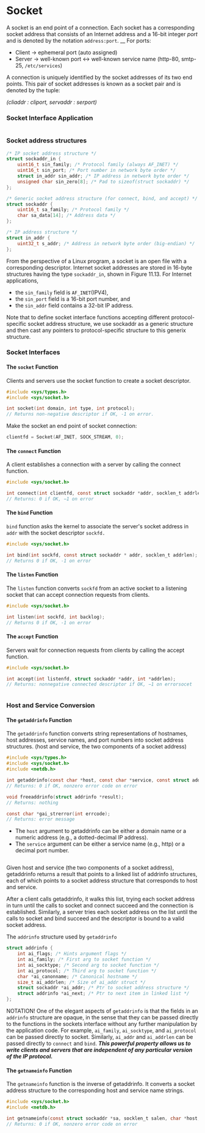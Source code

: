 # Socket

A socket is an end point of a connection. Each socket has a corresponding socket address that consists of an Internet address and a 16-bit integer _port_ and is denoted by the notation `address:port`. __ For ports:

* Client -> ephemeral port (auto assigned)
* Server -> well-known port <-> well-known service name (http-80, smtp-25, `/etc/services`)

A connection is uniquely identified by the socket addresses of its two end points. This pair of socket addresses is known as a socket pair and is denoted by the tuple:

_(cliaddr : cliport, servaddr : serport)_

### Socket Interface Application

<figure><img src="../.gitbook/assets/image (3) (2).png" alt=""><figcaption></figcaption></figure>

### Socket address structures

```c
/* IP socket address structure */
struct sockaddr_in {
    uint16_t sin_family; /* Protocol family (always AF_INET) */
    uint16_t sin_port; /* Port number in network byte order */
    struct in_addr sin_addr; /* IP address in network byte order */
    unsigned char sin_zero[8]; /* Pad to sizeof(struct sockaddr) */
};

/* Generic socket address structure (for connect, bind, and accept) */
struct sockaddr {
    uint16_t sa_family; /* Protocol family */
    char sa_data[14]; /* Address data */
};

/* IP address structure */
struct in_addr {
    uint32_t s_addr; /* Address in network byte order (big-endian) */
};
```

From the perspective of a Linux program, a socket is an open file with a corresponding descriptor. Internet socket addresses are stored in 16-byte structures having the type `sockaddr_in`, shown in Figure 11.13. For Internet applications,

* the `sin_family` field is `AF_INET`(IPV4),
* the `sin_port` field is a 16-bit port number, and
* the `sin_addr` field contains a 32-bit IP address.&#x20;

Note that to define socket interface functions accepting different protocol-specific socket address structure, we use sockaddr as a generic structure and then cast any pointers to protocol-specific structure to this generix structure.&#x20;

### Socket Interfaces

#### The `socket` Function

Clients and servers use the socket function to create a socket descriptor.&#x20;

```c
#include <sys/types.h>
#include <sys/socket.h>

int socket(int domain, int type, int protocol); 
// Returns non-negative descriptor if OK, -1 on error.
```

Make the socket an end point of socket connection:

```c
clientfd = Socket(AF_INET, SOCK_STREAM, 0);
```

#### The `connect` Function

A client establishes a connection with a server by calling the connect function.

```c
#include <sys/socket.h>

int connect(int clientfd, const struct sockaddr *addr, socklen_t addrlen);
// Returns: 0 if OK, −1 on error
```

#### The `bind` Function

`bind` function asks the kernel to associate the server's socket address in `addr` with the socket descriptor `sockfd.`

```c
#include <sys/socket.h>

int bind(int sockfd, const struct sockaddr * addr, socklen_t addrlen);
// Returns 0 if OK, -1 on error
```

#### The `listen` Function

The `listen` function converts `sockfd` from an active socket to a listening socket that can accept connection requests from clients.

```c
#include <sys/socket.h>

int listen(int sockfd, int backlog);
// Returns 0 if OK, -1 on error
```

#### The `accept` Function

Servers wait for connection requests from clients by calling the accept function.

```c
#include <sys/socket.h>

int accept(int listenfd, struct sockaddr *addr, int *addrlen);
// Returns: nonnegative connected descriptor if OK, −1 on errorsocet 
```

<figure><img src="../.gitbook/assets/image (8).png" alt=""><figcaption></figcaption></figure>

### Host and Service Conversion

#### The `getaddrinfo` Function

The `getaddrinfo` function converts string representations of hostnames, host addresses, service names, and port numbers into socket address structures. (host and service, the two components of a socket address)

```c
#include <sys/types.h>
#include <sys/socket.h>
#include <netdb.h>

int getaddrinfo(const char *host, const char *service, const struct addrinfo *hints, struct addrinfo **result);
// Returns: 0 if OK, nonzero error code on error

void freeaddrinfo(struct addrinfo *result);
// Returns: nothing

const char *gai_strerror(int errcode);
// Returns: error message
```

* The `host` argument to getaddrinfo can be either a domain name or a numeric address (e.g., a dotted-decimal IP address).&#x20;
* The `service` argument can be either a service name (e.g., http) or a decimal port number.

<figure><img src="../.gitbook/assets/image (4).png" alt=""><figcaption></figcaption></figure>

Given host and service (the two components of a socket address), getaddrinfo returns a result that points to a linked list of addrinfo structures, each of which points to a socket address structure that corresponds to host and service.

After a client calls getaddrinfo, it walks this list, trying each socket address in turn until the calls to socket and connect succeed and the connection is established. Similarly, a server tries each socket address on the list until the calls to socket and bind succeed and the descriptor is bound to a valid socket address.

The `addrinfo` structure used by `getaddrinfo`

```c
struct addrinfo {
    int ai_flags; /* Hints argument flags */
    int ai_family; /* First arg to socket function */
    int ai_socktype; /* Second arg to socket function */
    int ai_protocol; /* Third arg to socket function */
    char *ai_canonname; /* Canonical hostname */
    size_t ai_addrlen; /* Size of ai_addr struct */
    struct sockaddr *ai_addr; /* Ptr to socket address structure */
    struct addrinfo *ai_next; /* Ptr to next item in linked list */
};
```

NOTATION! One of the elegant aspects of `getaddrinfo` is that the fields in an `addrinfo` structure are opaque, in the sense that they can be passed directly to the functions in the sockets interface without any further manipulation by the application code. For example, `ai_family`, `ai_socktype`, and `ai_protocol` can be passed directly to socket. Similarly, `ai_addr` and `ai_addrlen` can be passed directly to `connect` and `bind`. _**This powerful property allows us to write clients and servers that are independent of any particular version of the IP protocol.**_

#### The `getnameinfo` Function

The `getnameinfo` function is the inverse of getaddrinfo. It converts a socket address structure to the corresponding host and service name strings.

```c
#include <sys/socket.h>
#include <netdb.h>

int getnameinfo(const struct sockaddr *sa, socklen_t salen, char *host, size_t hostlen, char *service, size_t servlen, int flags);
// Returns: 0 if OK, nonzero error code on error
```

<figure><img src="../.gitbook/assets/image (1) (3).png" alt=""><figcaption></figcaption></figure>

